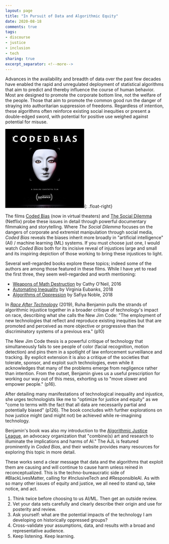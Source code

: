 ```yaml
---
layout: page
title: "In Pursuit of Data and Algorithmic Equity"
date: 2020-08-18
comments: true
tags:
- discourse
- justice
- inclusion
- tech
sharing: true
excerpt_separator: <!--more-->
---
```


Advances in the availability and breadth of data over the past few decades have
enabled the rapid and unregulated deployment of statistical algorithms that aim
to predict and thereby influence the course of human behavior. Most are designed
to promote the corporate bottom line, not the welfare of the people. Those that
aim to promote the common good run the danger of straying into authoritarian
suppression of freedoms. Regardless of intention, these algorithms often
reinforce existing social inequities or present a double-edged sword, with
potential for positive use weighed against potential for misuse.

<!--more-->

![Coded Bias film poster](/images/CODED_Instagram_Post_1080px.jpg){: .float-right}

The films [Coded Bias](https://www.codedbias.com/) (now in virtual theaters) and
[The Social Dilemma](https://www.thesocialdilemma.com/) (Netflix) probe these
issues in detail through powerful documentary filmmaking and storytelling. Where
_The Social Dilemma_ focuses on the dangers of corporate and extremist
manipulation through social media, _Coded Bias_ reveals the biases inherit more
broadly in "artificial intelligence" (AI) / machine learning (ML) systems. If
you must choose just one, I would watch _Coded Bias_ both for its incisive
reveal of injustices large and small and its inspiring depiction of those
working to bring these injustices to light.

Several well-regarded books explore these topics; indeed some of the authors are
among those featured in these films. While I have yet to read the first three,
they seem well-regarded and worth mentioning:

* [Weapons of Math Destruction](https://weaponsofmathdestructionbook.com/) by
  Cathy O'Neil, 2016
* [Automating Inequality](https://virginia-eubanks.com/) by Virginia Eubanks,
  2018
* [Algorithms of Oppression](http://algorithmsofoppression.com/) by Safiya
  Noble, 2018

In _[Race After Technology](https://www.ruhabenjamin.com/race-after-technology)_
(2019), Ruha Benjamin pulls the strands of algorithmic injustice together in a
broader critique of technology's impact on race, describing what she calls the
New Jim Code: "The employment of new technologies that reflect and reproduce
existing inequities but that are promoted and perceived as more objective or
progressive than the discriminatory systems of a previous era." (p10)

The New Jim Code thesis is a powerful critique of technology that simultaneously
fails to see people of color (facial recognition, motion detection) and pins
them in a spotlight of law enforcement surveillance and tracking. By explicit
extension it is also a critique of the societies that tolerate, sponsor, and
exploit such technologies, even while it acknowledges that many of the problems
emerge from negligence rather than intention. From the outset, Benjamin gives us
a useful prescription for working our way out of this mess, exhorting us to
"move slower and empower people." (p16).

After detailing many manifestations of technological inequality and injustice,
she urges technologists like me to "optimize for justice and equity" as we "come
to terms with the fact that all data are necessarily partial and potentially
biased" (p126). The book concludes with further explorations on how justice
might (and might not) be achieved while re-imagining technology.

Benjamin's book was also my introduction to the [Algorithmic Justice
League](https://www.ajl.org/), an advocacy organization that "combine(s) art and
research to illuminate the implications and harms of AI." The AJL is featured
prominently in _Coded Bias_, and their website provides many resources for
exploring this topic in more detail.

These works send a clear message that data and the algorithms that exploit them
are causing and will continue to cause harm unless reined in reconceptualized.
This is the techno-bureaucratic side of #BlackLivesMatter, calling for
#InclusiveTech and #ResponsibleAI. As with so many other issues of equity and
justice, we all need to stand up, take notice, and act.

1. Think twice before choosing to us AI/ML. Then get an outside review.
2. Vet your data sets carefully and clearly describe their origin and use for
   posterity and review.
3. Ask yourself: what are the potential impacts of the technology I am
   developing on historically oppressed groups?
4. Cross-validate your assumptions, data, and results with a broad and
   representative audience.
5. Keep listening. Keep learning.
